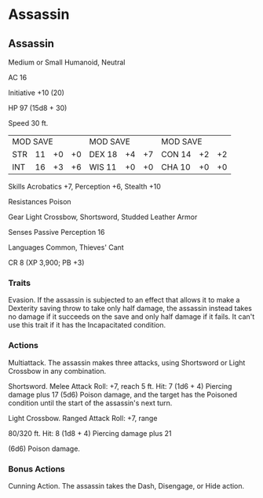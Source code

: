 # Assassin

## Assassin

Medium or Small Humanoid, Neutral

AC 16

Initiative +10 (20)

HP 97 (15d8 + 30)

Speed 30 ft.

<table><tr><td colspan="4">MOD SAVE</td><td colspan="3">MOD SAVE</td><td colspan="3">MOD SAVE</td></tr><tr><td>STR</td><td>11</td><td>+0</td><td>+0</td><td>DEX 18</td><td>+4</td><td>+7</td><td>CON 14</td><td>+2</td><td>+2</td></tr><tr><td>INT</td><td>16</td><td>+3</td><td>+6</td><td>WIS 11</td><td>+0</td><td>+0</td><td>CHA 10</td><td>+0</td><td>+0</td></tr></table>

Skills Acrobatics +7, Perception +6, Stealth +10

Resistances Poison

Gear Light Crossbow, Shortsword, Studded Leather Armor

Senses Passive Perception 16

Languages Common, Thieves' Cant

CR 8 (XP 3,900; PB +3)

### Traits

Evasion. If the assassin is subjected to an effect that allows it to make a Dexterity saving throw to take only half damage, the assassin instead takes no damage if it succeeds on the save and only half damage if it fails. It can't use this trait if it has the Incapacitated condition.

### Actions

Multiattack. The assassin makes three attacks, using Shortsword or Light Crossbow in any combination.

Shortsword. Melee Attack Roll: +7, reach 5 ft. Hit: 7 (1d6 + 4) Piercing damage plus 17 (5d6) Poison damage, and the target has the Poisoned condition until the start of the assassin's next turn.

Light Crossbow. Ranged Attack Roll: +7, range

80/320 ft. Hit: 8 (1d8 + 4) Piercing damage plus 21

(6d6) Poison damage.

### Bonus Actions

Cunning Action. The assassin takes the Dash, Disengage, or Hide action.
